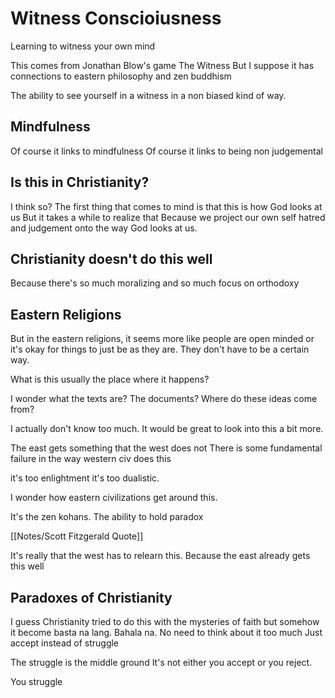 # Witness Conscioiusness

Learning to witness your own mind

This comes from Jonathan Blow's game The Witness
But I suppose it has connections to eastern philosophy and zen buddhism

The ability to see yourself
in a witness
in a non biased kind of way.

## Mindfulness

Of course it links to mindfulness
Of course it links to being non judgemental

## Is this in Christianity?

I think so?
The first thing that comes to mind is that this is how God looks at us
But it takes a while to realize that
Because we project our own self hatred and judgement onto the way God looks at us.

## Christianity doesn't do this well

Because there's so much moralizing
and so much focus on orthodoxy

## Eastern Religions

But in the eastern religions, it seems more like people are open minded
or it's okay for things to just be as they are.
They don't have to be a certain way.

What is this usually the place where it happens?

I wonder what the texts are?
The documents?
Where do these ideas come from?

I actually don't know too much.
It would be great to look into this a bit more.

The east gets something that the west does not
There is some fundamental failure in the way western civ does this

it's too enlightment
it's too dualistic.

I wonder how eastern civilizations get around this.

It's the zen kohans.
The ability to hold paradox

[[Notes/Scott Fitzgerald Quote]]

It's really that the west has to relearn this.
Because the east already gets this well

## Paradoxes of Christianity

I guess Christianity tried to do this with the mysteries of faith
but somehow it become basta na lang.
Bahala na.
No need to think about it too much
Just accept instead of struggle

The struggle is the middle ground
It's not either you accept 
or you reject.

You struggle